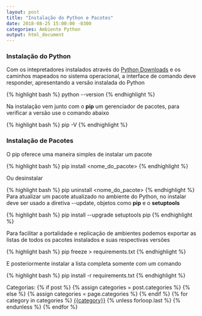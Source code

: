 ```yaml
---
layout: post
title: "Instalação do Python e Pacotes"
date: 2018-08-25 15:00:00 -0300
categories: Ambiente Python
output: html_document
---
```



### Instalação do Python

Com os intepretadores instalados através do [Python Downloads](https://www.python.org/downloads/) e os caminhos mapeados no sistema operacional, a interface de comando deve responder, apresentando a versão instalada do Python


{% highlight bash %}
python --version
{% endhighlight %}

Na instalação vem junto com o **pip** um gerenciador de pacotes, para verificar a versão use o comando abaixo


{% highlight bash %}
pip -V
{% endhighlight %}

### Instalação de Pacotes 

O pip oferece uma maneira simples de instalar um pacote


{% highlight bash %}
pip install <nome_do_pacote>
{% endhighlight %}

Ou desinstalar 


{% highlight bash %}
pip uninstall <nome_do_pacote>
{% endhighlight %}
Para atualizar um pacote atualizado no ambiente do Python, no instalar deve ser usado a diretiva --update, objetos como **pip** e o **setuptools**


{% highlight bash %}
pip install --upgrade setuptools pip
{% endhighlight %}

Para facilitar a portalidade e replicação de ambientes podemos exportar as listas de todos os pacotes instalados e suas respectivas versões


{% highlight bash %}
pip freeze > requirements.txt
{% endhighlight %}

E posteriormente instalar a lista completa somente com um comando


{% highlight bash %}
pip install -r requirements.txt
{% endhighlight %}
<div class="post-categories">
            Categorias: 
            {% if post %}
            {% assign categories = post.categories %}
            {% else %}
            {% assign categories = page.categories %}
            {% endif %}
            {% for category in categories %}
            <a href="{{site.baseurl}}/categorias/#{{category|slugize}}">{{category}}</a>
            {% unless forloop.last %}&nbsp;{% endunless %}
            {% endfor %}
            </div>
